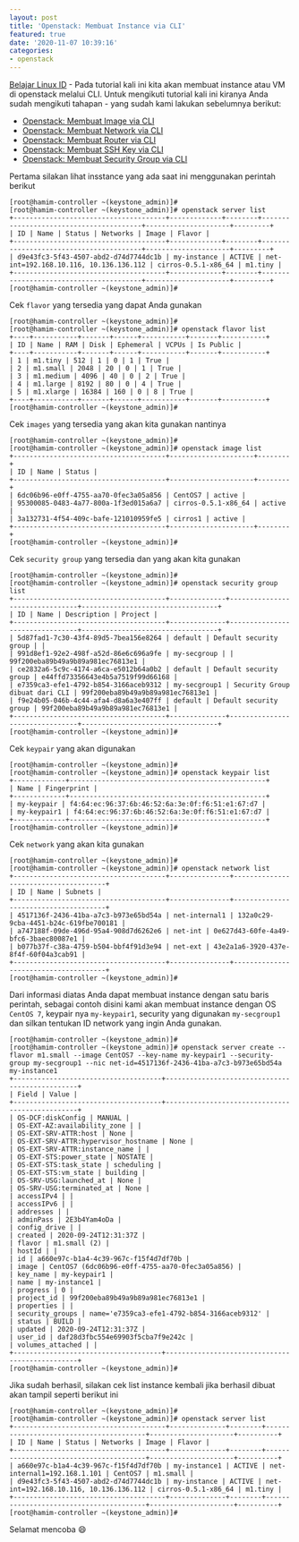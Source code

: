 ```yaml
---
layout: post
title: 'Openstack: Membuat Instance via CLI'
featured: true
date: '2020-11-07 10:39:16'
categories:
- openstack
---
```


[Belajar Linux ID](/) - Pada tutorial kali ini kita akan membuat instance atau VM di openstack melalui CLI. Untuk mengikuti tutorial kali ini kiranya Anda sudah mengikuti tahapan - yang sudah kami lakukan sebelumnya berikut:

- [Openstack: Membuat Image via CLI](/openstack-membuat-image-via-cli/)
- [Openstack: Membuat Network via CLI](/openstack-membuat-network-via-cli/)
- [Openstack: Membuat Router via CLI](/openstack-membuat-router-via-cli/)
- [Openstack: Membuat SSH Key via CLI](/openstack-menambahkan-secu/)
- [Openstack: Membuat Security Group via CLI](/openstack-membuat-security-group-via-cli/)

Pertama silakan lihat insstance yang ada saat ini menggunakan perintah berikut

<!--kg-card-begin: markdown-->

    [root@hamim-controller ~(keystone_admin)]#
    [root@hamim-controller ~(keystone_admin)]# openstack server list
    +--------------------------------------+-------------+--------+----------------------------------------+---------------------+---------+
    | ID | Name | Status | Networks | Image | Flavor |
    +--------------------------------------+-------------+--------+----------------------------------------+---------------------+---------+
    | d9e43fc3-5f43-4507-abd2-d74d7744dc1b | my-instance | ACTIVE | net-int=192.168.10.116, 10.136.136.112 | cirros-0.5.1-x86_64 | m1.tiny |
    +--------------------------------------+-------------+--------+----------------------------------------+---------------------+---------+
    [root@hamim-controller ~(keystone_admin)]#

<!--kg-card-end: markdown-->

Cek `flavor` yang tersedia yang dapat Anda gunakan

<!--kg-card-begin: markdown-->

    [root@hamim-controller ~(keystone_admin)]#
    [root@hamim-controller ~(keystone_admin)]# openstack flavor list
    +----+-----------+-------+------+-----------+-------+-----------+
    | ID | Name | RAM | Disk | Ephemeral | VCPUs | Is Public |
    +----+-----------+-------+------+-----------+-------+-----------+
    | 1 | m1.tiny | 512 | 1 | 0 | 1 | True |
    | 2 | m1.small | 2048 | 20 | 0 | 1 | True |
    | 3 | m1.medium | 4096 | 40 | 0 | 2 | True |
    | 4 | m1.large | 8192 | 80 | 0 | 4 | True |
    | 5 | m1.xlarge | 16384 | 160 | 0 | 8 | True |
    +----+-----------+-------+------+-----------+-------+-----------+
    [root@hamim-controller ~(keystone_admin)]#

<!--kg-card-end: markdown-->

Cek `images` yang tersedia yang akan kita gunakan nantinya

<!--kg-card-begin: markdown-->

    [root@hamim-controller ~(keystone_admin)]#
    [root@hamim-controller ~(keystone_admin)]# openstack image list
    +--------------------------------------+---------------------+--------+
    | ID | Name | Status |
    +--------------------------------------+---------------------+--------+
    | 6dc06b96-e0ff-4755-aa70-0fec3a05a856 | CentOS7 | active |
    | 95300085-0483-4a77-800a-1f3ed015a6a7 | cirros-0.5.1-x86_64 | active |
    | 3a132731-4f54-409c-bafe-121010959fe5 | cirros1 | active |
    +--------------------------------------+---------------------+--------+
    [root@hamim-controller ~(keystone_admin)]#

<!--kg-card-end: markdown-->

Cek `security group` yang tersedia dan yang akan kita gunakan

<!--kg-card-begin: markdown-->

    [root@hamim-controller ~(keystone_admin)]#
    [root@hamim-controller ~(keystone_admin)]# openstack security group list
    +--------------------------------------+--------------+--------------------------------+----------------------------------+
    | ID | Name | Description | Project |
    +--------------------------------------+--------------+--------------------------------+----------------------------------+
    | 5d87fad1-7c30-43f4-89d5-7bea156e8264 | default | Default security group | |
    | 991d8ef1-92e2-498f-a52d-86e6c696a9fe | my-secgroup | | 99f200eba89b49a9b89a981ec76813e1 |
    | ce2832a6-5c9c-4174-a6ca-e5012b64a0b2 | default | Default security group | e44ffd73356643e4b5a7519f99d66168 |
    | e7359ca3-efe1-4792-b854-3166aceb9312 | my-secgroup1 | Security Group dibuat dari CLI | 99f200eba89b49a9b89a981ec76813e1 |
    | f9e24b05-046b-4c44-afa4-d8a6a3e407ff | default | Default security group | 99f200eba89b49a9b89a981ec76813e1 |
    +--------------------------------------+--------------+--------------------------------+----------------------------------+
    [root@hamim-controller ~(keystone_admin)]#

<!--kg-card-end: markdown-->

Cek `keypair` yang akan digunakan

<!--kg-card-begin: markdown-->

    [root@hamim-controller ~(keystone_admin)]#
    [root@hamim-controller ~(keystone_admin)]# openstack keypair list
    +-------------+-------------------------------------------------+
    | Name | Fingerprint |
    +-------------+-------------------------------------------------+
    | my-keypair | f4:64:ec:96:37:6b:46:52:6a:3e:0f:f6:51:e1:67:d7 |
    | my-keypair1 | f4:64:ec:96:37:6b:46:52:6a:3e:0f:f6:51:e1:67:d7 |
    +-------------+-------------------------------------------------+
    [root@hamim-controller ~(keystone_admin)]#

<!--kg-card-end: markdown-->

Cek `network` yang akan kita gunakan

<!--kg-card-begin: markdown-->

    [root@hamim-controller ~(keystone_admin)]#
    [root@hamim-controller ~(keystone_admin)]# openstack network list
    +--------------------------------------+---------------+--------------------------------------+
    | ID | Name | Subnets |
    +--------------------------------------+---------------+--------------------------------------+
    | 4517136f-2436-41ba-a7c3-b973e65bd54a | net-internal1 | 132a0c29-9cba-4451-b24c-619fbe700181 |
    | a747188f-09de-496d-95a4-908d7d6262e6 | net-int | 0e627d43-60fe-4a49-bfc6-3baec80087e1 |
    | b077b37f-c38a-4759-b504-bbf4f91d3e94 | net-ext | 43e2a1a6-3920-437e-8f4f-60f04a3cab91 |
    +--------------------------------------+---------------+--------------------------------------+
    [root@hamim-controller ~(keystone_admin)]#

<!--kg-card-end: markdown-->

Dari informasi diatas Anda dapat membuat instance dengan satu baris perintah, sebagai contoh disini kami akan membuat instance dengan OS `CentOS 7`, keypair nya `my-keypair1`, security yang digunakan `my-secgroup1` dan silkan tentukan ID network yang ingin Anda gunakan.

<!--kg-card-begin: markdown-->

    [root@hamim-controller ~(keystone_admin)]#
    [root@hamim-controller ~(keystone_admin)]# openstack server create --flavor m1.small --image CentOS7 --key-name my-keypair1 --security-group my-secgroup1 --nic net-id=4517136f-2436-41ba-a7c3-b973e65bd54a my-instance1
    +-------------------------------------+------------------------------------------------+
    | Field | Value |
    +-------------------------------------+------------------------------------------------+
    | OS-DCF:diskConfig | MANUAL |
    | OS-EXT-AZ:availability_zone | |
    | OS-EXT-SRV-ATTR:host | None |
    | OS-EXT-SRV-ATTR:hypervisor_hostname | None |
    | OS-EXT-SRV-ATTR:instance_name | |
    | OS-EXT-STS:power_state | NOSTATE |
    | OS-EXT-STS:task_state | scheduling |
    | OS-EXT-STS:vm_state | building |
    | OS-SRV-USG:launched_at | None |
    | OS-SRV-USG:terminated_at | None |
    | accessIPv4 | |
    | accessIPv6 | |
    | addresses | |
    | adminPass | 2E3b4Yam4oDa |
    | config_drive | |
    | created | 2020-09-24T12:31:37Z |
    | flavor | m1.small (2) |
    | hostId | |
    | id | a660e97c-b1a4-4c39-967c-f15f4d7df70b |
    | image | CentOS7 (6dc06b96-e0ff-4755-aa70-0fec3a05a856) |
    | key_name | my-keypair1 |
    | name | my-instance1 |
    | progress | 0 |
    | project_id | 99f200eba89b49a9b89a981ec76813e1 |
    | properties | |
    | security_groups | name='e7359ca3-efe1-4792-b854-3166aceb9312' |
    | status | BUILD |
    | updated | 2020-09-24T12:31:37Z |
    | user_id | daf28d3fbc554e69903f5cba7f9e242c |
    | volumes_attached | |
    +-------------------------------------+------------------------------------------------+
    [root@hamim-controller ~(keystone_admin)]#

<!--kg-card-end: markdown-->

Jika sudah berhasil, silakan cek list instance kembali jika berhasil dibuat akan tampil seperti berikut ini

<!--kg-card-begin: markdown-->

    [root@hamim-controller ~(keystone_admin)]#
    [root@hamim-controller ~(keystone_admin)]# openstack server list
    +--------------------------------------+--------------+--------+----------------------------------------+---------------------+----------+
    | ID | Name | Status | Networks | Image | Flavor |
    +--------------------------------------+--------------+--------+----------------------------------------+---------------------+----------+
    | a660e97c-b1a4-4c39-967c-f15f4d7df70b | my-instance1 | ACTIVE | net-internal1=192.168.1.101 | CentOS7 | m1.small |
    | d9e43fc3-5f43-4507-abd2-d74d7744dc1b | my-instance | ACTIVE | net-int=192.168.10.116, 10.136.136.112 | cirros-0.5.1-x86_64 | m1.tiny |
    +--------------------------------------+--------------+--------+----------------------------------------+---------------------+----------+
    [root@hamim-controller ~(keystone_admin)]#

<!--kg-card-end: markdown-->

Selamat mencoba 😄

